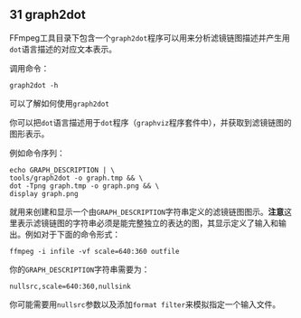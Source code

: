 ## 31 graph2dot
FFmpeg工具目录下包含一个`graph2dot`程序可以用来分析滤镜链图描述并产生用`dot`语言描述的对应文本表示。

调用命令：

	graph2dot -h
可以了解如何使用`graph2dot`

你可以把`dot`语言描述用于`dot`程序（`graphviz`程序套件中），并获取到滤镜链图的图形表示。

例如命令序列：

    echo GRAPH_DESCRIPTION | \
    tools/graph2dot -o graph.tmp && \
    dot -Tpng graph.tmp -o graph.png && \
    display graph.png
就用来创建和显示一个由`GRAPH_DESCRIPTION`字符串定义的滤镜链图图示。**注意**这里表示滤镜链图的字符串必须是能完整独立的表达的图，其显示定义了输入和输出。例如对于下面的命令形式：

	ffmpeg -i infile -vf scale=640:360 outfile
你的`GRAPH_DESCRIPTION`字符串需要为：

	nullsrc,scale=640:360,nullsink
你可能需要用`nullsrc`参数以及添加`format filter`来模拟指定一个输入文件。